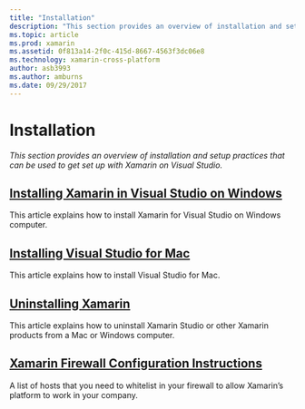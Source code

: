 ```yaml
---
title: "Installation"
description: "This section provides an overview of installation and setup practices that can be used to get set up with Xamarin on Visual Studio."
ms.topic: article
ms.prod: xamarin
ms.assetid: 0f813a14-2f0c-415d-8667-4563f3dc06e8
ms.technology: xamarin-cross-platform
author: asb3993
ms.author: amburns
ms.date: 09/29/2017
---
```


# Installation

_This section provides an overview of installation and setup practices that can be used to get set up with Xamarin on Visual Studio._

##  [Installing Xamarin in Visual Studio on Windows](~/cross-platform/get-started/installation/windows.md)

This article explains how to install Xamarin for Visual Studio on Windows computer.

##  [Installing Visual Studio for Mac](/visualstudio/mac/installation/)

This article explains how to install Visual Studio for Mac.

##  [Uninstalling Xamarin](~/cross-platform/get-started/installation/uninstalling-xamarin.md)

This article explains how to uninstall Xamarin Studio or other Xamarin products from a Mac or Windows computer.

##  [Xamarin Firewall Configuration Instructions](firewall.md)

A list of hosts that you need to whitelist in your firewall to allow Xamarin’s platform to work in your company.